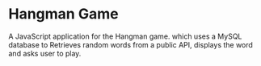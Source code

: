 # Hangman Game

A JavaScript application for the 
Hangman game. which uses a MySQL database to 
Retrieves random words from a public API, 
displays the word and asks user to play.


